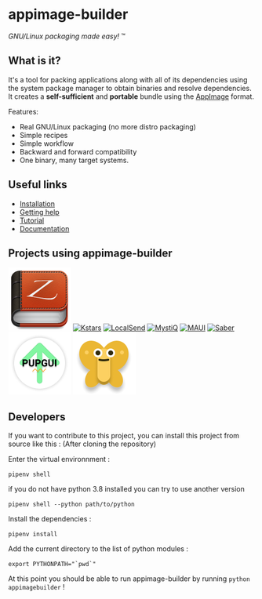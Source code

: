# appimage-builder

*GNU/Linux packaging made easy!* ™

## What is it?

It's a tool for packing applications along with all of its dependencies using the
system package manager to obtain binaries and resolve dependencies. It creates a 
**self-sufficient** and **portable** bundle using the [AppImage](https://appimage.org)
format.

Features:
- Real GNU/Linux packaging (no more distro packaging)
- Simple recipes
- Simple workflow
- Backward and forward compatibility
- One binary, many target systems.


## Useful links

- [Installation](https://appimage-builder.readthedocs.io/en/latest/intro/install.html)
- [Getting help](https://appimage-builder.readthedocs.io/en/latest/index.html#getting-help)
- [Tutorial](https://appimage-builder.readthedocs.io/en/latest/intro/tutorial.html)
- [Documentation](https://appimage-builder.readthedocs.io)


## Projects using appimage-builder

[![Zeal](https://raw.githubusercontent.com/zealdocs/zeal/master/assets/freedesktop/128-apps-zeal.png)](https://github.com/zealdocs/zeal/)
[![Kstars](https://invent.kde.org/education/kstars/-/raw/master/logo.png)](https://invent.kde.org/education/kstars)
[![LocalSend](https://raw.githubusercontent.com/localsend/localsend/main/app/assets/img/logo-128.png)](https://localsend.org/#/)
[![MystiQ](https://raw.githubusercontent.com/swl-x/MystiQ/master/icons/mystiq_128x128.png)](https://github.com/swl-x/MystiQ)
[![MAUI](https://invent.kde.org/uploads/-/system/group/avatar/1557/avatar.png)](https://invent.kde.org/maui)
[![Saber](https://raw.githubusercontent.com/adil192/saber/main/assets/icon/resized/icon-128x128.png)](https://github.com/adil192/saber)
[![ProtonUp-QT](https://github.com/DavidoTek/ProtonUp-Qt/blob/main/share/icons/hicolor/128x128/apps/net.davidotek.pupgui2.png)](https://davidotek.github.io/protonup-qt/#home)
[<img src="https://raw.githubusercontent.com/LinwoodDev/Butterfly/develop/app/images/logo.png" width="128" />](https://docs.butterfly.linwood.dev/)


## Developers

If you want to contribute to this project, you can install this project from source like this :
(After cloning the repository)

Enter the virtual environnment :
```
pipenv shell
```
if you do not have python 3.8 installed you can try to use another version
```
pipenv shell --python path/to/python
```

Install the dependencies :
```
pipenv install
```

Add the current directory to the list of python modules :
```
export PYTHONPATH="`pwd`"
```

At this point you should be able to run appimage-builder by running `python appimagebuilder` !
